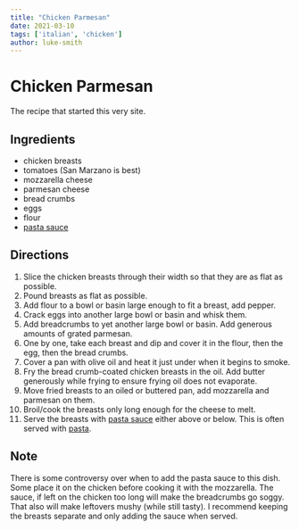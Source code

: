 ```yaml
---
title: "Chicken Parmesan"
date: 2021-03-10
tags: ['italian', 'chicken']
author: luke-smith
---
```


# Chicken Parmesan

The recipe that started this very site.

## Ingredients

- chicken breasts
- tomatoes (San Marzano is best)
- mozzarella cheese
- parmesan cheese
- bread crumbs
- eggs
- flour
- [pasta sauce](/pasta-sauce)

## Directions

1. Slice the chicken breasts through their width so that they are as flat as possible.
2. Pound breasts as flat as possible.
3. Add flour to a bowl or basin large enough to fit a breast, add pepper.
4. Crack eggs into another large bowl or basin and whisk them.
5. Add breadcrumbs to yet another large bowl or basin. Add generous amounts of grated parmesan.
6. One by one, take each breast and dip and cover it in the flour, then the egg, then the bread crumbs.
7. Cover a pan with olive oil and heat it just under when it begins to smoke.
8. Fry the bread crumb-coated chicken breasts in the oil. Add butter generously while frying to ensure frying oil does not evaporate.
9. Move fried breasts to an oiled or buttered pan, add mozzarella and parmesan on them.
10. Broil/cook the breasts only long enough for the cheese to melt.
11. Serve the breasts with [pasta sauce](/pasta-sauce) either above or below. This is often served with [pasta](/pasta).

## Note

There is some controversy over when to add the pasta sauce to this dish.
Some place it on the chicken before cooking it with the mozzarella.
The sauce, if left on the chicken too long will make the breadcrumbs go soggy.
That also will make leftovers mushy (while still tasty).
I recommend keeping the breasts separate and only adding the sauce when served.
